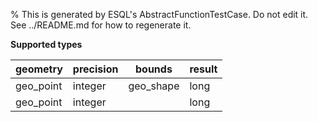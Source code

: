 % This is generated by ESQL's AbstractFunctionTestCase. Do not edit it. See ../README.md for how to regenerate it.

**Supported types**

| geometry | precision | bounds | result |
| --- | --- | --- | --- |
| geo_point | integer | geo_shape | long |
| geo_point | integer | | long |

